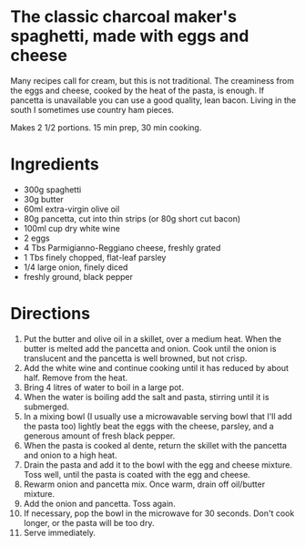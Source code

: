 ---
---
# The classic charcoal maker's spaghetti, made with eggs and cheese

Many recipes call for cream, but this is not traditional. The creaminess from the eggs and cheese, cooked by the heat of the pasta, is enough. If pancetta is unavailable you can use a good quality, lean bacon. Living in the south I sometimes use country ham pieces. 

Makes 2 1/2 portions. 15 min prep, 30 min cooking.

# Ingredients 
* 300g spaghetti
* 30g butter
* 60ml extra-virgin olive oil
* 80g pancetta, cut into thin strips (or 80g short cut bacon)
* 100ml cup dry white wine
* 2 eggs
* 4 Tbs Parmigianno-Reggiano cheese, freshly grated
* 1 Tbs finely chopped, flat-leaf parsley
* 1/4 large onion, finely diced
* freshly ground, black pepper

# Directions 

1. Put the butter and olive oil in a skillet, over a medium heat. When the butter is melted add the pancetta and onion. Cook until the onion is translucent and the pancetta is well browned, but not crisp.
2. Add the white wine and continue cooking until it has reduced by about half. Remove from the heat.
3. Bring 4 litres of water to boil in a large pot.
4. When the water is boiling add the salt and pasta, stirring until it is submerged.
5. In a mixing bowl (I usually use a microwavable serving bowl that I'll add the pasta too) lightly beat the eggs with the cheese, parsley, and a generous amount of fresh black pepper.
6. When the pasta is cooked al dente, return the skillet with the pancetta and onion to a high heat.
7. Drain the pasta and add it to the bowl with the egg and cheese mixture. Toss well, until the pasta is coated with the egg and cheese.
8. Rewarm onion and pancetta mix. Once warm, drain off oil/butter mixture.
9. Add the onion and pancetta. Toss again.
10. If necessary, pop the bowl in the microwave for 30 seconds. Don't cook longer, or the pasta will be too dry.
11. Serve immediately.
